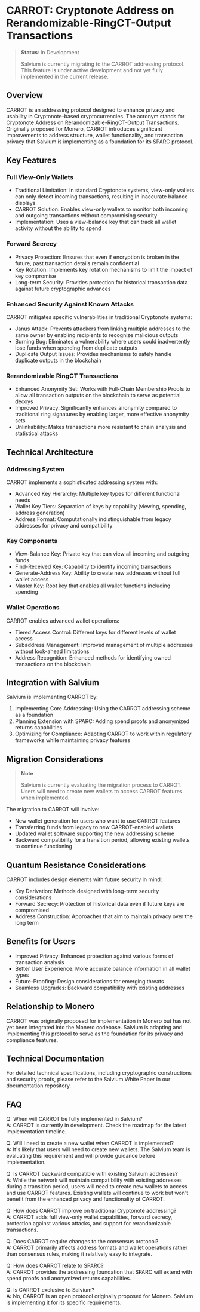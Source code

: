 # CARROT: Cryptonote Address on Rerandomizable-RingCT-Output Transactions

> **Status**: In Development
>
> Salvium is currently migrating to the CARROT addressing protocol. This feature is under active development and not yet fully implemented in the current release.

## Overview

CARROT is an addressing protocol designed to enhance privacy and usability in Cryptonote-based cryptocurrencies. The acronym stands for Cryptonote Address on Rerandomizable-RingCT-Output Transactions. Originally proposed for Monero, CARROT introduces significant improvements to address structure, wallet functionality, and transaction privacy that Salvium is implementing as a foundation for its SPARC protocol.

## Key Features

### Full View-Only Wallets

- Traditional Limitation: In standard Cryptonote systems, view-only wallets can only detect incoming transactions, resulting in inaccurate balance displays
- CARROT Solution: Enables view-only wallets to monitor both incoming and outgoing transactions without compromising security
- Implementation: Uses a view-balance key that can track all wallet activity without the ability to spend

### Forward Secrecy

- Privacy Protection: Ensures that even if encryption is broken in the future, past transaction details remain confidential
- Key Rotation: Implements key rotation mechanisms to limit the impact of key compromise
- Long-term Security: Provides protection for historical transaction data against future cryptographic advances

### Enhanced Security Against Known Attacks

CARROT mitigates specific vulnerabilities in traditional Cryptonote systems:

- Janus Attack: Prevents attackers from linking multiple addresses to the same owner by enabling recipients to recognize malicious outputs
- Burning Bug: Eliminates a vulnerability where users could inadvertently lose funds when spending from duplicate outputs
- Duplicate Output Issues: Provides mechanisms to safely handle duplicate outputs in the blockchain

### Rerandomizable RingCT Transactions

- Enhanced Anonymity Set: Works with Full-Chain Membership Proofs to allow all transaction outputs on the blockchain to serve as potential decoys
- Improved Privacy: Significantly enhances anonymity compared to traditional ring signatures by enabling larger, more effective anonymity sets
- Unlinkability: Makes transactions more resistant to chain analysis and statistical attacks

## Technical Architecture

### Addressing System

CARROT implements a sophisticated addressing system with:

- Advanced Key Hierarchy: Multiple key types for different functional needs
- Wallet Key Tiers: Separation of keys by capability (viewing, spending, address generation)
- Address Format: Computationally indistinguishable from legacy addresses for privacy and compatibility

### Key Components

- View-Balance Key: Private key that can view all incoming and outgoing funds
- Find-Received Key: Capability to identify incoming transactions
- Generate-Address Key: Ability to create new addresses without full wallet access
- Master Key: Root key that enables all wallet functions including spending

### Wallet Operations

CARROT enables advanced wallet operations:

- Tiered Access Control: Different keys for different levels of wallet access
- Subaddress Management: Improved management of multiple addresses without look-ahead limitations
- Address Recognition: Enhanced methods for identifying owned transactions on the blockchain

## Integration with Salvium

Salvium is implementing CARROT by:

1. Implementing Core Addressing: Using the CARROT addressing scheme as a foundation
2. Planning Extension with SPARC: Adding spend proofs and anonymized returns capabilities
3. Optimizing for Compliance: Adapting CARROT to work within regulatory frameworks while maintaining privacy features

## Migration Considerations

> **Note**
> 
> Salvium is currently evaluating the migration process to CARROT. Users will need to create new wallets to access CARROT features when implemented.

The migration to CARROT will involve:

- New wallet generation for users who want to use CARROT features
- Transferring funds from legacy to new CARROT-enabled wallets
- Updated wallet software supporting the new addressing scheme
- Backward compatibility for a transition period, allowing existing wallets to continue functioning

## Quantum Resistance Considerations

CARROT includes design elements with future security in mind:

- Key Derivation: Methods designed with long-term security considerations
- Forward Secrecy: Protection of historical data even if future keys are compromised
- Address Construction: Approaches that aim to maintain privacy over the long term

## Benefits for Users

- Improved Privacy: Enhanced protection against various forms of transaction analysis
- Better User Experience: More accurate balance information in all wallet types
- Future-Proofing: Design considerations for emerging threats
- Seamless Upgrades: Backward compatibility with existing addresses

## Relationship to Monero

CARROT was originally proposed for implementation in Monero but has not yet been integrated into the Monero codebase. Salvium is adapting and implementing this protocol to serve as the foundation for its privacy and compliance features.

## Technical Documentation

For detailed technical specifications, including cryptographic constructions and security proofs, please refer to the Salvium White Paper in our documentation repository.

## FAQ

Q: When will CARROT be fully implemented in Salvium?  
A: CARROT is currently in development. Check the roadmap for the latest implementation timeline.

Q: Will I need to create a new wallet when CARROT is implemented?  
A: It's likely that users will need to create new wallets. The Salvium team is evaluating this requirement and will provide guidance before implementation.

Q: Is CARROT backward compatible with existing Salvium addresses?  
A: While the network will maintain compatibility with existing addresses during a transition period, users will need to create new wallets to access and use CARROT features. Existing wallets will continue to work but won't benefit from the enhanced privacy and functionality of CARROT.

Q: How does CARROT improve on traditional Cryptonote addressing?  
A: CARROT adds full view-only wallet capabilities, forward secrecy, protection against various attacks, and support for rerandomizable transactions.

Q: Does CARROT require changes to the consensus protocol?  
A: CARROT primarily affects address formats and wallet operations rather than consensus rules, making it relatively easy to integrate.

Q: How does CARROT relate to SPARC?  
A: CARROT provides the addressing foundation that SPARC will extend with spend proofs and anonymized returns capabilities.

Q: Is CARROT exclusive to Salvium?  
A: No, CARROT is an open protocol originally proposed for Monero. Salvium is implementing it for its specific requirements.
